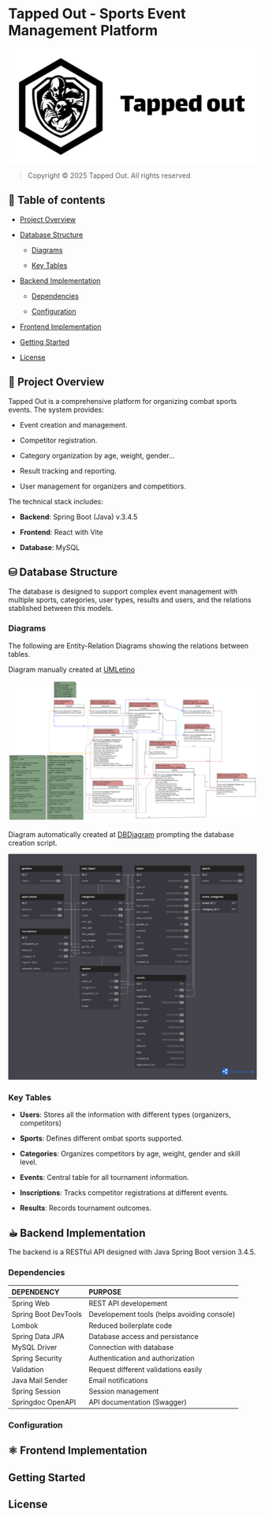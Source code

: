 # Tapped Out - Sports Event Management Platform

![TappedOut Logo](TappedOut_Full-logo.png)

> Copyright © 2025 Tapped Out. All rights reserved

## 📕 Table of contents

- [Project Overview](#🔎-project-overview)

- [Database Structure](#⛁-database-structure)

    - [Diagrams](#diagrams)

    - [Key Tables](#key-tables)

- [Backend Implementation](#☕︎-backend-implementation)

    - [Dependencies](#dependencies)

    - [Configuration](#configuration)

- [Frontend Implementation](#⚛-frontend-implementation)

- [Getting Started](#getting-started)

- [License](#license)

## 🔎 Project Overview

Tapped Out is a comprehensive platform for organizing combat sports events. The system provides:

- Event creation and management.

- Competitor registration.

- Category organization by age, weight, gender...

- Result tracking and reporting.

- User management for organizers and competitiors.

The technical stack includes:

- **Backend**: Spring Boot (Java) v.3.4.5

- **Frontend**: React with Vite

- **Database**: MySQL

## ⛁ Database Structure

The database is designed to support complex event management with multiple sports, categories, user types, results and users, and the relations stablished between this models.

### Diagrams

The following are Entity-Relation Diagrams showing the relations between tables.

Diagram manually created at [UMLetino](https://www.umletino.com/umletino.html)

![ER Diagram](Diagrams/TappedOut_ER-Diagram-01.png)

Diagram automatically created at [DBDiagram](https://dbdiagram.io/home) prompting the database creation script.

![ER Diagram](Diagrams/TappedOut_ER-Diagram.png)

### Key Tables

- **Users**: Stores all the information with different types (organizers, competitors)

- **Sports**: Defines different ombat sports supported.

- **Categories**: Organizes competitors by age, weight, gender and skill level.

- **Events**: Central table for all tournament information.

- **Inscriptions**: Tracks competitor registrations at different events.

- **Results**: Records tournament outcomes.

## ☕︎ Backend Implementation

The backend is a RESTful API designed with Java Spring Boot version 3.4.5.

### Dependencies

| DEPENDENCY | PURPOSE |
| :--- | :--- |
| Spring Web | REST API developement |
| Spring Boot DevTools | Developement tools (helps avoiding console) |
| Lombok | Reduced boilerplate code |
| Spring Data JPA | Database access and persistance |
| MySQL Driver | Connection with database |
| Spring Security | Authentication and authorization |
| Validation | Request different validations easily |
| Java Mail Sender | Email notifications |
| Spring Session | Session management |
| Springdoc OpenAPI | API documentation (Swagger) |

### Configuration

## ⚛ Frontend Implementation

## Getting Started

## License